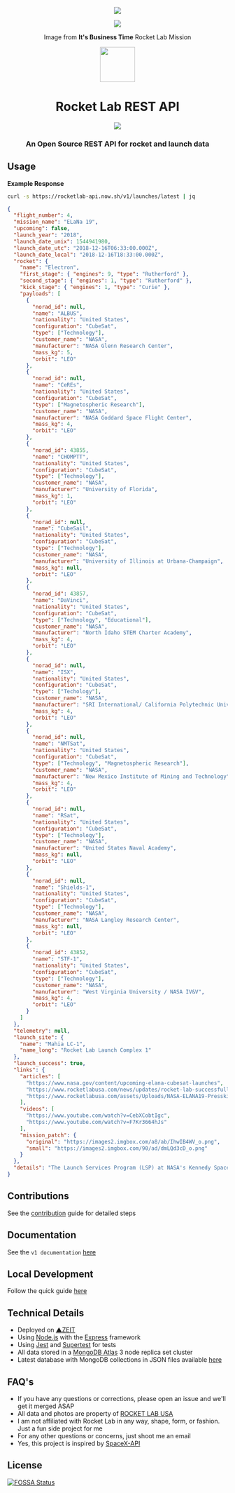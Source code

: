 <p align="center"><img src="https://i.imgur.com/Jbdc6V0.png"></p>
<p align="center"><img src="https://i.imgur.com/Z62dypG.jpg"></p>
<p align="center">Image from <b>It's Business Time</b> Rocket Lab Mission</p>

<p align="center"><img src="https://i.imgur.com/I7qwZNB.png" width="80"></p>

<h1 align="center">Rocket Lab REST API</h1>

<p align="center">
<a href="https://en.wikipedia.org/wiki/Representational_state_transfer"><img src="https://img.shields.io/badge/interface-REST-brightgreen.svg?longCache=true&style=flat"></a>
</p>

<h3 align="center">An Open Source REST API for rocket and launch data</h3>

## Usage

**Example Response**

```bash
curl -s https://rocketlab-api.now.sh/v1/launches/latest | jq
```

```json
{
  "flight_number": 4,
  "mission_name": "ELaNa 19",
  "upcoming": false,
  "launch_year": "2018",
  "launch_date_unix": 1544941980,
  "launch_date_utc": "2018-12-16T06:33:00.000Z",
  "launch_date_local": "2018-12-16T18:33:00.000Z",
  "rocket": {
    "name": "Electron",
    "first_stage": { "engines": 9, "type": "Rutherford" },
    "second_stage": { "engines": 1, "type": "Rutherford" },
    "kick_stage": { "engines": 1, "type": "Curie" },
    "payloads": [
      {
        "norad_id": null,
        "name": "ALBUS",
        "nationality": "United States",
        "configuration": "CubeSat",
        "type": ["Technology"],
        "customer_name": "NASA",
        "manufacturer": "NASA Glenn Research Center",
        "mass_kg": 5,
        "orbit": "LEO"
      },
      {
        "norad_id": null,
        "name": "CeREs",
        "nationality": "United States",
        "configuration": "CubeSat",
        "type": ["Magnetospheric Research"],
        "customer_name": "NASA",
        "manufacturer": "NASA Goddard Space Flight Center",
        "mass_kg": 4,
        "orbit": "LEO"
      },
      {
        "norad_id": 43855,
        "name": "CHOMPTT",
        "nationality": "United States",
        "configuration": "CubeSat",
        "type": ["Technology"],
        "customer_name": "NASA",
        "manufacturer": "University of Florida",
        "mass_kg": 1,
        "orbit": "LEO"
      },
      {
        "norad_id": null,
        "name": "CubeSail",
        "nationality": "United States",
        "configuration": "CubeSat",
        "type": ["Technology"],
        "customer_name": "NASA",
        "manufacturer": "University of Illinois at Urbana-Champaign",
        "mass_kg": null,
        "orbit": "LEO"
      },
      {
        "norad_id": 43857,
        "name": "DaVinci",
        "nationality": "United States",
        "configuration": "CubeSat",
        "type": ["Technology", "Educational"],
        "customer_name": "NASA",
        "manufacturer": "North Idaho STEM Charter Academy",
        "mass_kg": 4,
        "orbit": "LEO"
      },
      {
        "norad_id": null,
        "name": "ISX",
        "nationality": "United States",
        "configuration": "CubeSat",
        "type": ["Techology"],
        "customer_name": "NASA",
        "manufacturer": "SRI International/ California Polytechnic University",
        "mass_kg": 4,
        "orbit": "LEO"
      },
      {
        "norad_id": null,
        "name": "NMTSat",
        "nationality": "United States",
        "configuration": "CubeSat",
        "type": ["Technology", "Magnetospheric Research"],
        "customer_name": "NASA",
        "manufacturer": "New Mexico Institute of Mining and Technology",
        "mass_kg": 4,
        "orbit": "LEO"
      },
      {
        "norad_id": null,
        "name": "RSat",
        "nationality": "United States",
        "configuration": "CubeSat",
        "type": ["Technology"],
        "customer_name": "NASA",
        "manufacturer": "United States Naval Academy",
        "mass_kg": null,
        "orbit": "LEO"
      },
      {
        "norad_id": null,
        "name": "Shields-1",
        "nationality": "United States",
        "configuration": "CubeSat",
        "type": ["Technology"],
        "customer_name": "NASA",
        "manufacturer": "NASA Langley Research Center",
        "mass_kg": null,
        "orbit": "LEO"
      },
      {
        "norad_id": 43852,
        "name": "STF-1",
        "nationality": "United States",
        "configuration": "CubeSat",
        "type": ["Technology"],
        "customer_name": "NASA",
        "manufacturer": "West Virginia University / NASA IV&V",
        "mass_kg": 4,
        "orbit": "LEO"
      }
    ]
  },
  "telemetry": null,
  "launch_site": {
    "name": "Mahia LC-1",
    "name_long": "Rocket Lab Launch Complex 1"
  },
  "launch_success": true,
  "links": {
    "articles": [
      "https://www.nasa.gov/content/upcoming-elana-cubesat-launches",
      "https://www.rocketlabusa.com/news/updates/rocket-lab-successfully-launches-nasa-cubesats-to-orbit-on-first-ever-venture-class-launch-services-mission/",
      "https://www.rocketlabusa.com/assets/Uploads/NASA-ELANA19-Presskit-December2019.pdf"
    ],
    "videos": [
      "https://www.youtube.com/watch?v=CebXCobtIgc",
      "https://www.youtube.com/watch?v=F7Kr3664hJs"
    ],
    "mission_patch": {
      "original": "https://images2.imgbox.com/a8/ab/IhwIB4WV_o.png",
      "small": "https://images2.imgbox.com/90/ad/dmLQd3cD_o.png"
    }
  },
  "details": "The Launch Services Program (LSP) at NASA's Kennedy Space Center in Florida manages a fun and unique program known as Educational Launch of Nanosatellites or ELaNa. This program enables students in the Science, Technology, Engineering and Mathematics fields to work directly with Nanosatellites and NASA. The students are involved in all aspects of the process from Development to Assembly and testing. CubeSats are small 10x10x10 CM (About 4 Inche Cube) satellites that can do a multitude of tasks  once they are released in space. These ELaNa missions are the first Educational Cargo to be carried on launch vehicles for LSP."
}

```

## Contributions
See the [contribution](https://github.com/barrosfilipe/Rocket-Lab-API/blob/master/CONTRIBUTING.md) guide for detailed steps

## Documentation
See the `v1 documentation` [here](https://github.com/barrosfilipe/Rocket-Lab-API/blob/master/docs/v1)

## Local Development
Follow the quick guide [here](https://github.com/barrosfilipe/Rocket-Lab-API/blob/master/docs/development.md)

## Technical Details
* Deployed on [▲ZEIT](https://zeit.co/)
* Using [Node.js](https://nodejs.org/en/) with the [Express](https://expressjs.com/) framework
* Using [Jest](https://facebook.github.io/jest/) and [Supertest](https://github.com/visionmedia/supertest) for tests
* All data stored in a [MongoDB Atlas](https://www.mongodb.com/cloud/atlas) 3 node replica set cluster
* Latest database with MongoDB collections in JSON files available [here](https://drive.google.com/file/d/1Cpn0DpeKrPz-wyjKqkVL82qBb1zj9BYK/view)

## FAQ's
* If you have any questions or corrections, please open an issue and we'll get it merged ASAP
* All data and photos are property of [ROCKET LAB USA](https://www.rocketlabusa.com/)
* I am not affiliated with Rocket Lab in any way, shape, form, or fashion. Just a fun side project for me
* For any other questions or concerns, just shoot me an email
* Yes, this project is inspired by [SpaceX-API](https://github.com/r-spacex/SpaceX-API/)

## License
[![FOSSA Status](https://app.fossa.io/api/projects/git%2Bgithub.com%2Fbarrosfilipe%2FRocket-Lab-API.svg?type=large)](https://app.fossa.io/projects/git%2Bgithub.com%2Fbarrosfilipe%2FRocket-Lab-API?ref=badge_large)
